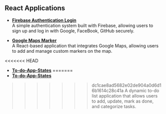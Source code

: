 ## React Applications

- **[Firebase Authentication Login](https://react-applications.onrender.com)**  
  A simple authentication system built with Firebase, allowing users to sign up and log in with Google, FaceBook, GitHub securely. 

- **[Google Maps Marker](https://google-marker.onrender.com)**  
  A React-based application that integrates Google Maps, allowing users to add and manage custom markers on the map.

<<<<<<< HEAD
- **[To-do-App-States](https://to-do-app-states.onrender.com)** 
=======
- **[To-do-App-States](https://to-do-app-states.onrender.com)**
>>>>>>> dc1cae8ad5682e02de904a0d6d16b1614c28c41a
  A dynamic to-do list application that allows users to add, update, mark as done, and categorize tasks.
